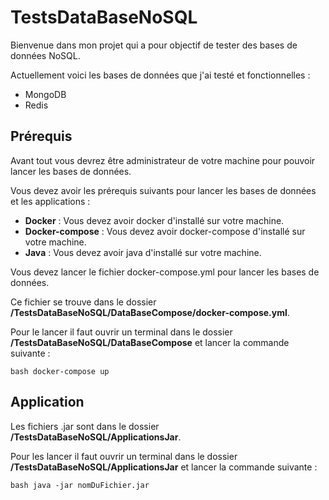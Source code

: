 # TestsDataBaseNoSQL

Bienvenue dans mon projet qui a pour objectif de tester des bases de données NoSQL.

Actuellement voici les bases de données que j'ai testé et fonctionnelles :

- MongoDB
- Redis


## Prérequis

Avant tout vous devrez être administrateur de votre machine pour pouvoir lancer les bases de données.

Vous devez avoir les prérequis suivants pour lancer les bases de données et les applications :

- **Docker** : Vous devez avoir docker d'installé sur votre machine.
- **Docker-compose** : Vous devez avoir docker-compose d'installé sur votre machine.
- **Java** : Vous devez avoir java d'installé sur votre machine.

Vous devez lancer le fichier docker-compose.yml pour lancer les bases de données.

Ce fichier se trouve dans le dossier **/TestsDataBaseNoSQL/DataBaseCompose/docker-compose.yml**.

Pour le lancer il faut ouvrir un terminal dans le dossier **/TestsDataBaseNoSQL/DataBaseCompose** et lancer la commande suivante :

```bash docker-compose up```

## Application

Les fichiers .jar sont dans le dossier **/TestsDataBaseNoSQL/ApplicationsJar**.

Pour les lancer il faut ouvrir un terminal dans le dossier **/TestsDataBaseNoSQL/ApplicationsJar** et lancer la commande suivante :

```bash java -jar nomDuFichier.jar```
